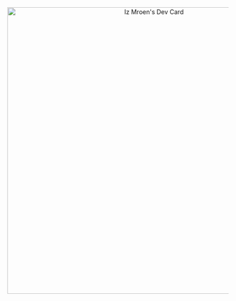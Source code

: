 <div align="center">
<a href="https://app.daily.dev/izmroen"><img src="https://api.daily.dev/devcards/v2/4GhGvwmnPzJXcgOTNRB6f.png?type=wide&r=ujm" width="652" alt="Iz Mroen's Dev Card"/></a>
</div>
